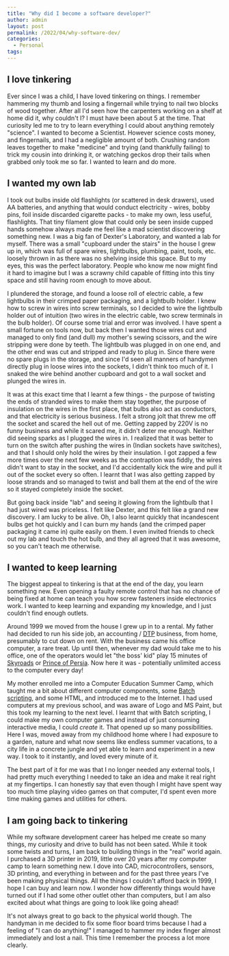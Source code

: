 ```yaml
---
title: "Why did I become a software developer?"
author: admin
layout: post
permalink: /2022/04/why-software-dev/
categories:
  - Personal
tags:
---
```


## I love tinkering
Ever since I was a child, I have loved tinkering on things. I remember hammering my thumb and losing a fingernail while trying to nail two blocks of wood together. After all I'd seen how the carpenters working on a shelf at home did it, why couldn't I? I must have been about 5 at the time. That curiosity led me to try to learn everything I could about anything remotely "science". I wanted to become a Scientist. However science costs money, and fingernails, and I had a negligible amount of both. Crushing random leaves together to make "medicine" and trying (and thankfully failing) to trick my cousin into drinking it, or watching geckos drop their tails when grabbed only took me so far. I wanted to learn and do more.

## I wanted my own lab
I took out bulbs inside old flashlights (or scattered in desk drawers), used AA batteries, and anything that would conduct electricity - wires, bobby pins, foil inside discarded cigarette packs - to make my own, less useful, flashlights. That tiny filament glow that could only be seen inside cupped hands somehow always made me feel like a mad scientist discovering something new. I was a big fan of Dexter's Laboratory, and wanted a lab for myself. There was a small "cupboard under the stairs" in the house I grew up in, which was full of spare wires, lightbulbs, plumbing, paint, tools, etc. loosely thrown in as there was no shelving inside this space. But to my eyes, this was the perfect laboratory. People who know me now might find it hard to imagine but I was a scrawny child capable of fitting into this tiny space and still having room enough to move about.

I plundered the storage, and found a loose roll of electric cable, a few lightbulbs in their crimped paper packaging, and a lightbulb holder. I knew how to screw in wires into screw terminals, so I decided to wire the lightbulb holder out of intuition (two wires in the electric cable, two screw terminals in the bulb holder). Of course some trial and error was involved. I have spent a small fortune on tools now, but back then I wanted those wires cut and managed to only find (and dull) my mother's sewing scissors, and the wire stripping were done by teeth. The lightbulb was plugged in on one end, and the other end was cut and stripped and ready to plug in. Since there were no spare plugs in the storage, and since I'd seen all manners of handymen directly plug in loose wires into the sockets, I didn't think too much of it. I snaked the wire behind another cupboard and got to a wall socket and plunged the wires in.

It was at this exact time that I learnt a few things - the purpose of twisting the ends of stranded wires to make them stay together, the purpose of insulation on the wires in the first place, that bulbs also act as conductors, and that electricity is serious business. I felt a strong jolt that threw me off the socket and scared the hell out of me. Getting zapped by 220V is no funny business and while it scared me, it didn't deter me enough. Neither did seeing sparks as I plugged the wires in. I realized that it was better to turn on the switch after pushing the wires in (Indian sockets have switches), and that I should only hold the wires by their insulation. I got zapped a few more times over the next few weeks as the contraption was fiddly, the wires didn't want to stay in the socket, and I'd accidentally kick the wire and pull it out of the socket every so often. I learnt that I was also getting zapped by loose strands and so managed to twist and ball them at the end of the wire so it stayed completely inside the socket.

But going back inside "lab" and seeing it glowing from the lightbulb that I had just wired was priceless. I felt like Dexter, and this felt like a grand new discovery. I am lucky to be alive. Oh, I also learnt quickly that incandescent bulbs get hot quickly and I can burn my hands (and the crimped paper packaging it came in) quite easily on them. I even invited friends to check out my lab and touch the hot bulb, and they all agreed that it was awesome, so you can't teach me otherwise.


## I wanted to keep learning
The biggest appeal to tinkering is that at the end of the day, you learn something new. Even opening a faulty remote control that has no chance of being fixed at home can teach you how screw fasteners inside electronics work. I wanted to keep learning and expanding my knowledge, and I just couldn't find enough outlets.

Around 1999 we moved from the house I grew up in to a rental. My father had decided to run his side job, an accounting / [DTP](https://en.wikipedia.org/wiki/Desktop_publishing) business, from home, presumably to cut down on rent. With the business came his office computer, a rare treat. Up until then, whenever my dad would take me to his office, one of the operators would let "the boss' kid" play 15 minutes of [Skyroads](https://en.wikipedia.org/wiki/SkyRoads_(video_game)) or [Prince of Persia](https://en.wikipedia.org/wiki/Prince_of_Persia_(1989_video_game)). Now here it was - potentially unlimited access to the computer every day!

My mother enrolled me into a Computer Education Summer Camp, which taught me a bit about different computer components, some [Batch scripting](https://en.wikipedia.org/wiki/Batch_file), and some HTML, and introduced me to the Internet. I had used computers at my previous school, and was aware of Logo and MS Paint, but this took my learning to the next level. I learnt that with Batch scripting, I could make my own computer games and instead of just consuming interactive media, I could *create* it. That opened up so many possibilities. Here I was, moved away from my childhood home where I had exposure to a garden, nature and what now seems like endless summer vacations, to a city life in a concrete jungle and yet able to learn and experiment in a new way. I took to it instantly, and loved every minute of it.

The best part of it for me was that I no longer needed any external tools, I had pretty much everything I needed to take an idea and make it real right at my fingertips. I can honestly say that even though I might have spent way too much time playing video games on that computer, I'd spent even more time making games and utilities for others.

## I am going back to tinkering
While my software development career has helped me create so many things, my curiosity and drive to build has not been sated. While it took some twists and turns, I am back to building things in the "real" world again. I purchased a 3D printer in 2019, little over 20 years after my computer camp to learn something new. I dove into CAD, microcontrollers, sensors, 3D printing, and everything in between and for the past three years I've been making physical things. All the things I couldn't afford back in 1999, I hope I can buy and learn now. I wonder how differently things would have turned out if I had some other outlet other than computers, but I am also excited about what things are going to look like going ahead!

It's not always great to go back to the physical world though. The handyman in me decided to fix some floor board trims because I had a feeling of "I can do anything!" I managed to hammer my index finger almost immediately and lost a nail. This time I remember the process a lot more clearly.